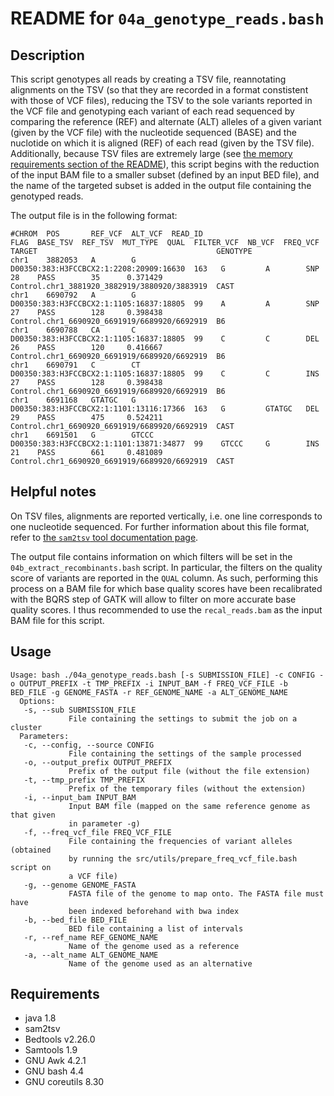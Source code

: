README for ``04a_genotype_reads.bash``
======================================

Description
-----------

This script genotypes all reads by creating a TSV file, reannotating alignments on the TSV (so that they are recorded in a format constistent with those of VCF files), reducing the TSV to the sole variants reported in the VCF file and genotyping each variant of each read sequenced by comparing the reference (REF) and alternate (ALT) alleles of a given variant (given by the VCF file) with the nucleotide sequenced (BASE) and the nuclotide on which it is aligned (REF) of each read (given by the TSV file).
Additionally, because TSV files are extremely large (see [the memory requirements section of the README](https://github.com/MaudGautier/detect-recombinants-in-F1#memory-requirements)), this script begins with the reduction of the input BAM file to a smaller subset (defined by an input BED file), and the name of the targeted subset is added in the output file containing the genotyped reads.

The output file is in the following format:
```
#CHROM  POS		  REF_VCF  ALT_VCF  READ_ID                                  FLAG  BASE_TSV  REF_TSV  MUT_TYPE  QUAL  FILTER_VCF  NB_VCF  FREQ_VCF  TARGET                                        GENOTYPE
chr1    3882053	  A        G        D00350:383:H3FCCBCX2:1:2208:20909:16630  163   G         A        SNP       28    PASS        35      0.371429  Control.chr1_3881920_3882919/3880920/3883919  CAST
chr1    6690792	  A        G        D00350:383:H3FCCBCX2:1:1105:16837:18805  99    A         A        SNP       27    PASS        128     0.398438  Control.chr1_6690920_6691919/6689920/6692919  B6
chr1    6690788	  CA       C        D00350:383:H3FCCBCX2:1:1105:16837:18805  99    C         C        DEL       26    PASS        120     0.416667  Control.chr1_6690920_6691919/6689920/6692919  B6
chr1    6690791	  C        CT       D00350:383:H3FCCBCX2:1:1105:16837:18805  99    C         C        INS       27    PASS        128     0.398438  Control.chr1_6690920_6691919/6689920/6692919  B6
chr1	6691168	  GTATGC   G		D00350:383:H3FCCBCX2:1:1101:13116:17366  163   G		 GTATGC	  DEL		29	  PASS		  475	  0.524211  Control.chr1_6690920_6691919/6689920/6692919  CAST
chr1	6691501	  G		   GTCCC	D00350:383:H3FCCBCX2:1:1101:13871:34877  99    GTCCC	 G		  INS		21	  PASS		  661	  0.481089  Control.chr1_6690920_6691919/6689920/6692919  CAST
```


Helpful notes
-------------

On TSV files, alignments are reported vertically, i.e. one line corresponds to one nucleotide sequenced. For further information about this file format, refer to [the ``sam2tsv`` tool documentation page](http://lindenb.github.io/jvarkit/Sam2Tsv.html).

The output file contains information on which filters will be set in the ``04b_extract_recombinants.bash`` script. In particular, the filters on the quality score of variants are reported in the ``QUAL`` column. As such, performing this process on a BAM file for which base quality scores have been recalibrated with the BQRS step of GATK will allow to filter on more accurate base quality scores. I thus recommended to use the ``recal_reads.bam`` as the input BAM file for this script.


Usage
-----

```
Usage: bash ./04a_genotype_reads.bash [-s SUBMISSION_FILE] -c CONFIG -o OUTPUT_PREFIX -t TMP_PREFIX -i INPUT_BAM -f FREQ_VCF_FILE -b BED_FILE -g GENOME_FASTA -r REF_GENOME_NAME -a ALT_GENOME_NAME 
  Options:
   -s, --sub SUBMISSION_FILE
             File containing the settings to submit the job on a cluster
  Parameters:
   -c, --config, --source CONFIG
             File containing the settings of the sample processed
   -o, --output_prefix OUTPUT_PREFIX
             Prefix of the output file (without the file extension)
   -t, --tmp_prefix TMP_PREFIX
             Prefix of the temporary files (without the extension)
   -i, --input_bam INPUT_BAM
             Input BAM file (mapped on the same reference genome as that given
             in parameter -g)
   -f, --freq_vcf_file FREQ_VCF_FILE
             File containing the frequencies of variant alleles (obtained 
             by running the src/utils/prepare_freq_vcf_file.bash script on
             a VCF file)
   -g, --genome GENOME_FASTA
             FASTA file of the genome to map onto. The FASTA file must have 
             been indexed beforehand with bwa index
   -b, --bed_file BED_FILE
             BED file containing a list of intervals
   -r, --ref_name REF_GENOME_NAME
             Name of the genome used as a reference
   -a, --alt_name ALT_GENOME_NAME
             Name of the genome used as an alternative
```


Requirements
------------

* java 1.8
* sam2tsv
* Bedtools v2.26.0
* Samtools 1.9
* GNU Awk 4.2.1
* GNU bash 4.4
* GNU coreutils 8.30

